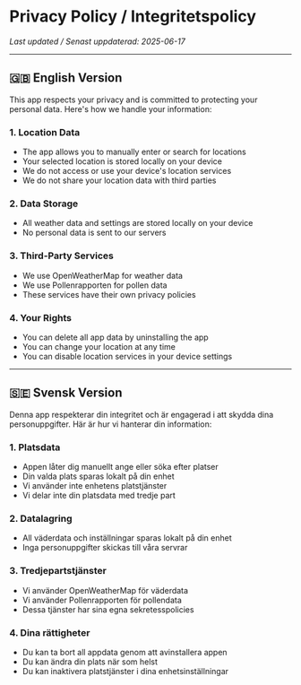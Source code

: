 # Privacy Policy / Integritetspolicy

_Last updated / Senast uppdaterad: 2025-06-17_

---

## 🇬🇧 English Version

This app respects your privacy and is committed to protecting your personal data. Here's how we handle your information:

### 1. Location Data
- The app allows you to manually enter or search for locations  
- Your selected location is stored locally on your device  
- We do not access or use your device's location services  
- We do not share your location data with third parties  

### 2. Data Storage
- All weather data and settings are stored locally on your device  
- No personal data is sent to our servers  

### 3. Third-Party Services
- We use OpenWeatherMap for weather data  
- We use Pollenrapporten for pollen data  
- These services have their own privacy policies  

### 4. Your Rights
- You can delete all app data by uninstalling the app  
- You can change your location at any time  
- You can disable location services in your device settings  

---

## 🇸🇪 Svensk Version

Denna app respekterar din integritet och är engagerad i att skydda dina personuppgifter. Här är hur vi hanterar din information:

### 1. Platsdata
- Appen låter dig manuellt ange eller söka efter platser  
- Din valda plats sparas lokalt på din enhet  
- Vi använder inte enhetens platstjänster  
- Vi delar inte din platsdata med tredje part  

### 2. Datalagring
- All väderdata och inställningar sparas lokalt på din enhet  
- Inga personuppgifter skickas till våra servrar  

### 3. Tredjepartstjänster
- Vi använder OpenWeatherMap för väderdata  
- Vi använder Pollenrapporten för pollendata  
- Dessa tjänster har sina egna sekretesspolicies  

### 4. Dina rättigheter
- Du kan ta bort all appdata genom att avinstallera appen  
- Du kan ändra din plats när som helst  
- Du kan inaktivera platstjänster i dina enhetsinställningar  
